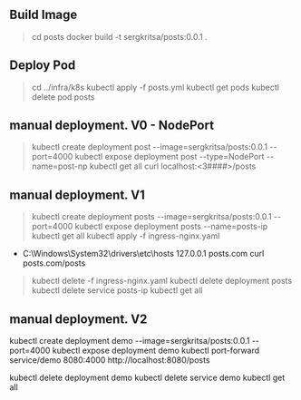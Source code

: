 ## Build Image
> cd posts
> docker build -t sergkritsa/posts:0.0.1 .

## Deploy Pod
> cd ../infra/k8s
> kubectl apply -f posts.yml
> kubectl get pods
> kubectl delete pod posts


## manual deployment. V0 - NodePort
> kubectl create deployment post --image=sergkritsa/posts:0.0.1 --port=4000
> kubectl expose deployment post --type=NodePort --name=post-np
> kubectl get all
> curl localhost:<3####>/posts

## manual deployment. V1
> kubectl create deployment posts --image=sergkritsa/posts:0.0.1 --port=4000
> kubectl expose deployment posts --name=posts-ip
> kubectl get all
> kubectl apply -f ingress-nginx.yaml
- C:\Windows\System32\drivers\etc\hosts         127.0.0.1 posts.com
curl posts.com/posts
> kubectl delete -f ingress-nginx.yaml
> kubectl delete deployment posts
> kubectl delete service posts-ip
> kubectl get all

## manual deployment. V2
kubectl create deployment demo --image=sergkritsa/posts:0.0.1 --port=4000
kubectl expose deployment demo
kubectl port-forward service/demo 8080:4000
http://localhost:8080/posts


kubectl delete deployment demo
kubectl delete service demo
kubectl get all
<!-- kubectl create service clusterip post-ip --tcp=4000:4000 
kubectl create service clusterip NAME --tcp=<port>:<targetPort>]  -->